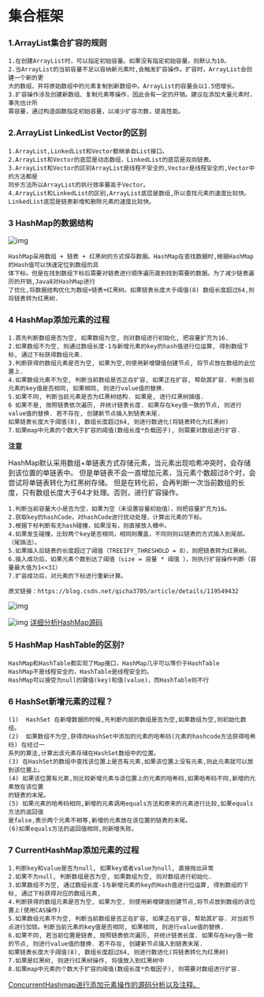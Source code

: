 # 集合框架
### 1.ArrayList集合扩容的规则
```
1.在创建ArrayList时，可以指定初始容量。如果没有指定初始容量，则默认为10。
2.当ArrayList的当前容量不足以容纳新元素时,会触发扩容操作。扩容时，ArrayList会创建一个新的更
大的数组，并将原始数组中的元素复制到新数组中。ArrayList的容量会以1.5倍增长。
3.扩容操作涉及创建新数组、复制元素等操作，因此会有一定的开销。建议在添加大量元素时，事先估计所
需容量，通过构造函数指定初始容量，以减少扩容次数，提高性能。
```
### 2.ArrayList LinkedList Vector的区别
```
1.ArrayList,LinkedList和Vector都继承自List接口。
2.ArrayList和Vector的底层是动态数组，LinkedList的底层是双向链表。
3.ArrayList和Vector的区别ArrayList是线程不安全的,Vector是线程安全的,Vector中的方法都是
同步方法所以ArrayList的执行效率要高于Vector。
4.ArrayList和LinkedList的区别,ArrayList底层是数组,所以查找元素的速度比较快。
LinkedList底层是链表新增和删除元素的速度比较快。
```
### 3 HashMap的数据结构
![img](https://github.com/zhonger250/zhonger250.github.io/blob/main/%E9%9D%A2%E8%AF%95%E9%A2%98/picture/Java8HashMap%E7%BB%93%E6%9E%84.png)
```
HashMap采用数组 + 链表 + 红黑树的方式保存数据。HashMap在查找数据时,根据HashMap的Hash值可以快速定位到数组的具
体下标。但是在找到数组下标后需要对链表进行顺序遍历直到找到需要的数据。为了减少链表遍历的开销,Java8对HashMap进行
了优化,将数据结构优化为数组+链表+红黑树。如果链表长度大于阈值(8) 数组长度超过64,则将链表转为红黑树.
```
### 4 HashMap添加元素的过程 
```
1.首先判断数组是否为空, 如果数组为空, 则对数组进行初始化, 把容量扩充为16.
2.如果数组不为空, 则通过数组长度-1与新增元素的key的hash值进行位运算, 得到数组下标, 通过下标获得数组元素.
3.判断获得的数组元素是否为空, 如果为空,则使用新增键值创建节点, 将节点放在数组的此位置上.
4.如果数组元素不为空, 判断当前数组是否正在扩容, 如果正在扩容, 帮助其扩容. 判断当前元素的key值是否相同, 如果相同, 则进行value值的替换.
5.如果不同, 判断当前元素是否为红黑树结构. 如果是, 进行红黑树插值. 
6 如果不是, 按照链表依次遍历, 并统计链表长度. 如果存在key值一致的节点, 则进行value值的替换. 若不存在, 创建新节点插入到链表末尾.
如果链表长度大于阈值(8), 数组长度超过64, 则进行数进化(将链表转化为红黑树)
7.如果map中元素的个数大于扩容的阈值(数组长度*负载因子), 则需要对数组进行扩容.
```
**注意**

HashMap默认采用数组+单链表方式存储元素，当元素出现哈希冲突时，会存储到该位置的单链表中。
但是单链表不会一直增加元素，当元素个数超过8个时，会尝试将单链表转化为红黑树存储。
但是在转化前，会再判断一次当前数组的长度，只有数组长度大于64才处理。否则，进行扩容操作。

```
1.判断当前容量大小是否为空，如果为空（未设置容量初始值），则把容量扩充为16。
2.获取key的hashCode，对hashCode进行扰动处理，计算出元素的下标。
3.根据下标判断有无hash碰撞，如果没有，则直接放入桶中。
4.如果发生碰撞，比较两个key是否相同，相同则覆盖，不同则则以链表的方式插入到尾部。（尾插法）。
5.如果插入后链表的长度超过了阈值（TREEIFY_THRESHOLD = 8），则把链表转为红黑树。
6.插入成功后，如果元素个数到达了阈值（size = 容量 * 阈值 ），则执行扩容操作判断（容量最大值为1<<31）
7.扩容成功后，对元素的下标进行重新计算。
                        
原文链接：https://blog.csdn.net/qicha3705/article/details/119549432
```
![img](https://github.com/zhonger250/zhonger250.github.io/blob/main/%E9%9D%A2%E8%AF%95%E9%A2%98/picture/hashMap%E6%B7%BB%E5%8A%A0%E5%85%83%E7%B4%A0%E6%B5%81%E7%A8%8B%E5%9B%BE.jpg)

![img](https://github.com/zhonger250/zhonger250.github.io/blob/main/%E9%9D%A2%E8%AF%95%E9%A2%98/picture/hashMap%E6%B7%BB%E5%8A%A0%E5%85%83%E7%B4%A0%E7%9A%84%E8%BF%87%E7%A8%8B2.png)
[详细分析HashMap源码](https://zhuanlan.zhihu.com/p/85730441)
### 5 HashMap HashTable的区别? 
```
HashMap和HashTable都实现了Map接口，HashMap几乎可以等价于HashTable
HashMap不是线程安全的，HashTable是线程安全的。
HashMap可以接受为null的键值(key)和值(value)，而HashTable则不行
```
### 6 HashSet新增元素的过程？
```
(1)  HashSet 在新增数据的时候,先判断内部的数组是否为空,如果数组为空,则初始化数组。
(2)  如果数组不为空,获得向HashSet中添加的元素的哈希码(元素的hashcode方法获得哈希码) 在经过一
系列的算法,计算出该元素存储在HashSet数组中的位置。
(3) 在HashSet的数组中查找该位置上是否有元素,如果该位置上没有元素,则此元素就可以放到该位置上。
(4) 如果该位置有元素,则比较新增元素与该位置上的元素的哈希码,如果哈希码不同,新增的元素放在该位置
的链表的末尾。
(5) 如果元素的哈希码相同,新增的元素调用equals方法和原来的元素进行比较,如果equals方法的返回值
是false,表示两个元素不相等,新增的元素放在该位置的链表的末尾。
(6)如果equals方法的返回值相同,则新增失败。
```
### 7  CurrentHashMap添加元素的过程
```
1.判断key和value是否为null, 如果key或者value为null, 直接抛出异常
2.如果不为null, 判断数组是否为空, 如果数组为空, 则对数组进行初始化.
3.如果数组不为空, 通过数组长度-1与新增元素的key的Hash值进行位运算, 得到数组的下标, 通过下标获得对应的数组元素, 
4.判断获得的数组元素是否为空, 如果为空, 则使用新增键值创建节点,将节点放到数组的该位置上(使用CAS操作)
5.如果数组元素不为空, 判断当前数组是否正在扩容, 如果正在扩容, 帮助其扩容. 对当前节点进行加锁。判断当前元素的key值是否相同, 如果相同, 则进行value值的替换.
6.如果不同, 若当前位置是链表, 按照链表依次遍历, 并统计链表长度. 如果存在key值一致的节点, 则进行value值的替换. 若不存在, 创建新节点插入到链表末尾.
如果链表长度大于阈值(8), 数组长度超过64, 则进行数进化(将链表转化为红黑树)
7.如果是红黑树, 则进行红黑树操作, 将值放入到红黑树中
8.如果map中元素的个数大于扩容的阈值(数组长度*负载因子), 则需要对数组进行扩容.
```
[ConcurrentHashmap进行添加元素操作的源码分析以及注释。](https://blog.csdn.net/weixin_42642782/article/details/114223706)
